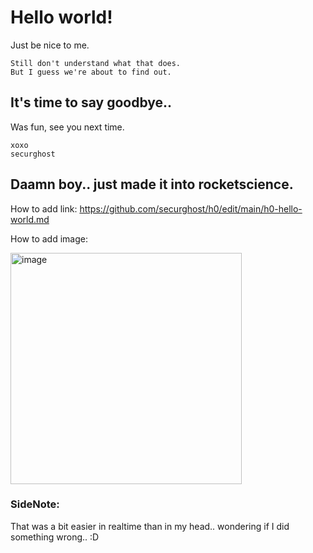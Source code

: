 # Hello world! 

Just be nice to me. 

    Still don't understand what that does. 
    But I guess we're about to find out. 

## It's time to say goodbye..

Was fun, see you next time. 

    xoxo
    securghost

## Daamn boy.. just made it into rocketscience. 

How to add link: https://github.com/securghost/h0/edit/main/h0-hello-world.md

How to add image:

<img width="370" alt="image" src="https://github.com/securghost/h0/assets/142783540/801e1459-eade-4e3d-8518-0236c793f373">


### **SideNote:** 

That was a bit easier in realtime than in my head.. wondering if I did something wrong.. :D
